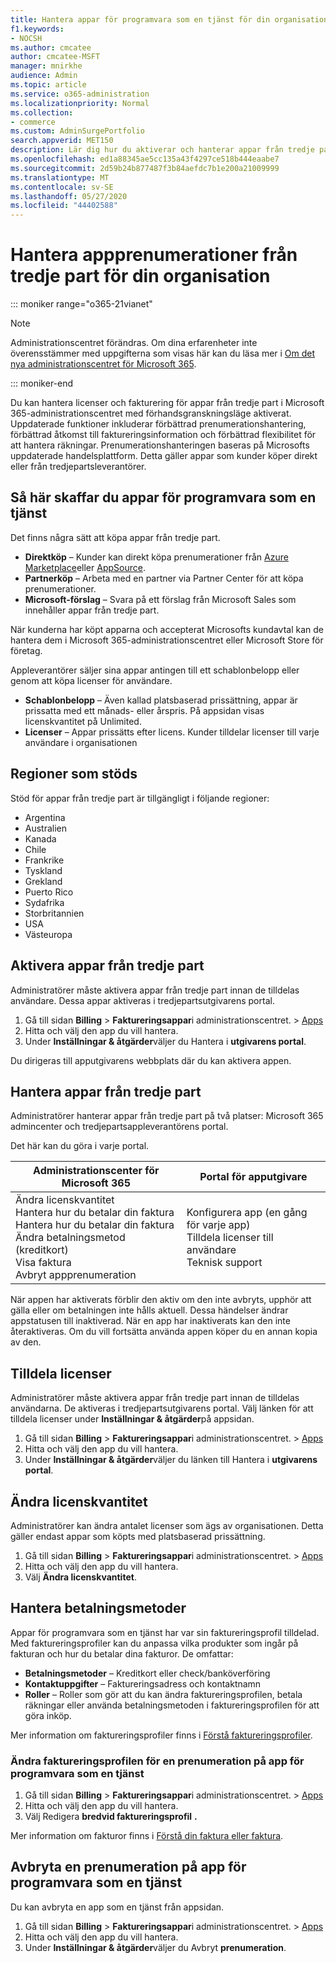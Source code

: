 ```yaml
---
title: Hantera appar för programvara som en tjänst för din organisation
f1.keywords:
- NOCSH
ms.author: cmcatee
author: cmcatee-MSFT
manager: mnirkhe
audience: Admin
ms.topic: article
ms.service: o365-administration
ms.localizationpriority: Normal
ms.collection:
- commerce
ms.custom: AdminSurgePortfolio
search.appverid: MET150
description: Lär dig hur du aktiverar och hanterar appar från tredje part i Microsoft 365 administrationscenter.
ms.openlocfilehash: ed1a88345ae5cc135a43f4297ce518b444eaabe7
ms.sourcegitcommit: 2d59b24b877487f3b84aefdc7b1e200a21009999
ms.translationtype: MT
ms.contentlocale: sv-SE
ms.lasthandoff: 05/27/2020
ms.locfileid: "44402588"
---
```

# <a name="manage-third-party-app-subscriptions-for-your-organization"></a>Hantera appprenumerationer från tredje part för din organisation

::: moniker range="o365-21vianet"

> [!NOTE]
> Administrationscentret förändras. Om dina erfarenheter inte överensstämmer med uppgifterna som visas här kan du läsa mer i [Om det nya administrationscentret för Microsoft 365](https://docs.microsoft.com/microsoft-365/admin/microsoft-365-admin-center-preview?view=o365-21vianet).

::: moniker-end

Du kan hantera licenser och fakturering för appar från tredje part i Microsoft 365-administrationscentret med förhandsgranskningsläge aktiverat. Uppdaterade funktioner inkluderar förbättrad prenumerationshantering, förbättrad åtkomst till faktureringsinformation och förbättrad flexibilitet för att hantera räkningar. Prenumerationshanteringen baseras på Microsofts uppdaterade handelsplattform. Detta gäller appar som kunder köper direkt eller från tredjepartsleverantörer.

## <a name="how-to-get-software-as-a-service-apps"></a>Så här skaffar du appar för programvara som en tjänst

Det finns några sätt att köpa appar från tredje part.

- **Direktköp** – Kunder kan direkt köpa prenumerationer från [Azure Marketplace](https://azuremarketplace.microsoft.com/marketplace/)eller [AppSource](https://www.appsource.com/).
- **Partnerköp** – Arbeta med en partner via Partner Center för att köpa prenumerationer.
- **Microsoft-förslag** – Svara på ett förslag från Microsoft Sales som innehåller appar från tredje part.

När kunderna har köpt apparna och accepterat Microsofts kundavtal kan de hantera dem i Microsoft 365-administrationscentret eller Microsoft Store för företag.

Appleverantörer säljer sina appar antingen till ett schablonbelopp eller genom att köpa licenser för användare.

- **Schablonbelopp** – Även kallad platsbaserad prissättning, appar är prissatta med ett månads- eller årspris. På appsidan visas licenskvantitet på Unlimited.
- **Licenser** – Appar prissätts efter licens. Kunder tilldelar licenser till varje användare i organisationen

## <a name="supported-regions"></a>Regioner som stöds

Stöd för appar från tredje part är tillgängligt i följande regioner:

- Argentina
- Australien
- Kanada
- Chile
- Frankrike
- Tyskland
- Grekland
- Puerto Rico
- Sydafrika
- Storbritannien
- USA
- Västeuropa

## <a name="activate-third-party-apps"></a>Aktivera appar från tredje part

Administratörer måste aktivera appar från tredje part innan de tilldelas användare. Dessa appar aktiveras i tredjepartsutgivarens portal.

1. Gå till sidan **Billing**  >  **Faktureringsappar**i administrationscentret.  >  <a href="https://go.microsoft.com/fwlink/p/?linkid=2125823" target="_blank">Apps</a>
2. Hitta och välj den app du vill hantera.
3. Under **Inställningar & åtgärder**väljer du Hantera i **utgivarens portal**.

Du dirigeras till apputgivarens webbplats där du kan aktivera appen.

## <a name="manage-third-party-apps"></a>Hantera appar från tredje part

Administratörer hanterar appar från tredje part på två platser: Microsoft 365 admincenter och tredjepartsappleverantörens portal.

Det här kan du göra i varje portal.

| Administrationscenter för Microsoft 365 | Portal för apputgivare |
| --- | --- |
| Ändra licenskvantitet <br> Hantera hur du betalar din faktura <br> Hantera hur du betalar din faktura <br> Ändra betalningsmetod (kreditkort) <br> Visa faktura <br> Avbryt appprenumeration | Konfigurera app (en gång för varje app) <br> Tilldela licenser till användare <br> Teknisk support |

När appen har aktiverats förblir den aktiv om den inte avbryts, upphör att gälla eller om betalningen inte hålls aktuell. Dessa händelser ändrar appstatusen till inaktiverad. När en app har inaktiverats kan den inte återaktiveras. Om du vill fortsätta använda appen köper du en annan kopia av den.

## <a name="assign-licenses"></a>Tilldela licenser

Administratörer måste aktivera appar från tredje part innan de tilldelas användarna. De aktiveras i tredjepartsutgivarens portal. Välj länken för att tilldela licenser under **Inställningar & åtgärder**på appsidan.

1. Gå till sidan **Billing**  >  **Faktureringsappar**i administrationscentret.  >  <a href="https://go.microsoft.com/fwlink/p/?linkid=2125823" target="_blank">Apps</a>
2. Hitta och välj den app du vill hantera.
3. Under **Inställningar & åtgärder**väljer du länken till Hantera i **utgivarens portal**.

## <a name="change-license-quantity"></a>Ändra licenskvantitet

Administratörer kan ändra antalet licenser som ägs av organisationen. Detta gäller endast appar som köpts med platsbaserad prissättning.

1. Gå till sidan **Billing**  >  **Faktureringsappar**i administrationscentret.  >  <a href="https://go.microsoft.com/fwlink/p/?linkid=2125823" target="_blank">Apps</a>
2. Hitta och välj den app du vill hantera.
3. Välj **Ändra licenskvantitet**.

## <a name="manage-payment-methods"></a>Hantera betalningsmetoder

Appar för programvara som en tjänst har var sin faktureringsprofil tilldelad. Med faktureringsprofiler kan du anpassa vilka produkter som ingår på fakturan och hur du betalar dina fakturor. De omfattar:

- **Betalningsmetoder** – Kreditkort eller check/banköverföring
- **Kontaktuppgifter** – Faktureringsadress och kontaktnamn
- **Roller** – Roller som gör att du kan ändra faktureringsprofilen, betala räkningar eller använda betalningsmetoden i faktureringsprofilen för att göra inköp.

Mer information om faktureringsprofiler finns i [Förstå faktureringsprofiler](https://docs.microsoft.com/microsoft-store/billing-profile).

### <a name="change-the-billing-profile-on-a-software-as-a-service-app-subscription"></a>Ändra faktureringsprofilen för en prenumeration på app för programvara som en tjänst

1. Gå till sidan **Billing**  >  **Faktureringsappar**i administrationscentret.  >  <a href="https://go.microsoft.com/fwlink/p/?linkid=2125823" target="_blank">Apps</a>
2. Hitta och välj den app du vill hantera.
3. Välj Redigera **bredvid faktureringsprofil** **.**

Mer information om fakturor finns i [Förstå din faktura eller faktura](billing-and-payments/understand-your-invoice.md).

## <a name="cancel-a-software-as-a-service-app-subscription"></a>Avbryta en prenumeration på app för programvara som en tjänst

Du kan avbryta en app som en tjänst från appsidan.

1. Gå till sidan **Billing**  >  **Faktureringsappar**i administrationscentret.  >  <a href="https://go.microsoft.com/fwlink/p/?linkid=2125823" target="_blank">Apps</a>
2. Hitta och välj den app du vill hantera.
3. Under **Inställningar & åtgärder**väljer du Avbryt **prenumeration**.
